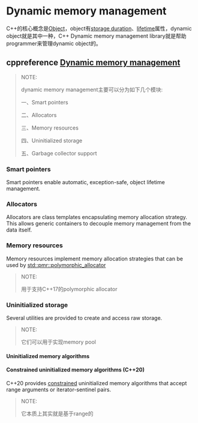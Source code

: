# Dynamic memory management

C++的核心概念是[Object](https://en.cppreference.com/w/cpp/language/object)，object有[storage duration](https://en.cppreference.com/w/cpp/language/storage_duration)、[lifetime](https://en.cppreference.com/w/cpp/language/lifetime)属性，dynamic object就是其中一种，C++ Dynamic memory management library就是帮助programmer来管理dynamic object的。



## cppreference [Dynamic memory management](https://en.cppreference.com/w/cpp/memory)

> NOTE: 
>
> dynamic memory management主要可以分为如下几个模块:
>
> 一、Smart pointers
>
> 二、Allocators
>
> 三、Memory resources
>
> 四、Uninitialized storage
>
> 五、Garbage collector support

### Smart pointers

Smart pointers enable automatic, exception-safe, object lifetime management.

### Allocators

Allocators are class templates encapsulating memory allocation strategy. This allows generic containers to decouple memory management from the data itself.

### Memory resources

Memory resources implement memory allocation strategies that can be used by [std::pmr::polymorphic_allocator](https://en.cppreference.com/w/cpp/memory/polymorphic_allocator)

> NOTE: 
>
> 用于支持C++17的polymorphic allocator

### Uninitialized storage

Several utilities are provided to create and access raw storage.

> NOTE: 
>
> 它们可以用于实现memory pool

#### Uninitialized memory algorithms



#### Constrained uninitialized memory algorithms (C++20)

C++20 provides [constrained](https://en.cppreference.com/w/cpp/language/constraints) uninitialized memory algorithms that accept range arguments or iterator-sentinel pairs.

> NOTE: 
>
> 它本质上其实就是基于range的